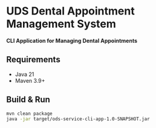 # UDS Dental Appointment Management System
**CLI Application for Managing Dental Appointments**

## Requirements
- Java 21
- Maven 3.9+

## Build & Run
```bash
mvn clean package
java -jar target/ods-service-cli-app-1.0-SNAPSHOT.jar
